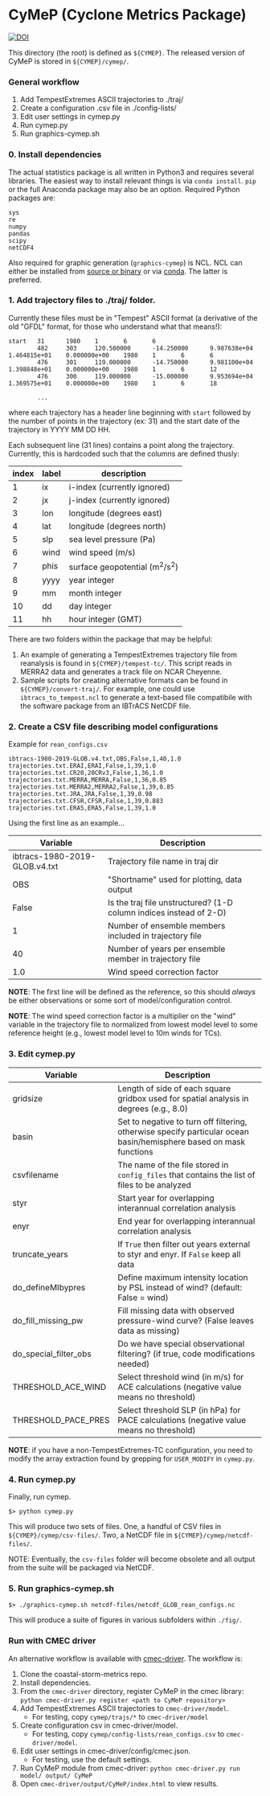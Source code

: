# CyMeP (Cyclone Metrics Package)

[![DOI](https://zenodo.org/badge/263738878.svg)](https://zenodo.org/badge/latestdoi/263738878)

This directory (the root) is defined as `${CYMEP}`. The released version of CyMeP is stored in `${CYMEP}/cymep/`.

### General workflow
1. Add TempestExtremes ASCII trajectories to ./traj/
2. Create a configuration .csv file in ./config-lists/
3. Edit user settings in cymep.py
4. Run cymep.py
5. Run graphics-cymep.sh

### 0. Install dependencies

The actual statistics package is all written in Python3 and requires several libraries. The easiest way to install relevant things is via `conda install`. `pip` or the full Anaconda package may also be an option. Required Python packages are:

```
sys
re
numpy
pandas
scipy
netCDF4
```

Also required for graphic generation (`graphics-cymep`) is NCL. NCL can either be installed from [source or binary](https://www.ncl.ucar.edu/Download/) or via [conda](https://www.ncl.ucar.edu/Download/conda.shtml). The latter is preferred.

### 1. Add trajectory files to ./traj/ folder.

Currently these files must be in "Tempest" ASCII format (a derivative of the old "GFDL" format, for those who understand what that means!):

```
start   31      1980    1       6       6
        482     303     120.500000      -14.250000      9.987638e+04    1.464815e+01    0.000000e+00    1980    1       6       6
        476     301     119.000000      -14.750000      9.981100e+04    1.398848e+01    0.000000e+00    1980    1       6       12
        476     300     119.000000      -15.000000      9.953694e+04    1.369575e+01    0.000000e+00    1980    1       6       18

        ...
```

where each trajectory has a header line beginning with `start` followed by the number of points in the trajectory (ex: 31) and the start date of the trajectory in YYYY MM DD HH.

Each subsequent line (31 lines) contains a point along the trajectory. Currently, this is hardcoded such that the columns are defined thusly:


| index | label | description  |
| --- | --- | ---  |
| 1 | ix | i-index (currently ignored)  |
| 2 | jx | j-index (currently ignored) |
| 3 | lon | longitude (degrees east)  |
| 4 | lat | longitude (degrees north)  |
| 5 | slp | sea level pressure (Pa)  |
| 6 | wind | wind speed (m/s) |
| 7 | phis | surface geopotential (m<sup>2</sup>/s<sup>2</sup>)  |
| 8 | yyyy | year integer |
| 9 | mm | month integer  |
| 10 | dd | day integer  |
| 11 | hh | hour integer (GMT)  |

There are two folders within the package that may be helpful:

1. An example of generating a TempestExtremes trajectory file from reanalysis is found in `${CYMEP}/tempest-tc/`. This script reads in MERRA2 data and generates a track file on NCAR Cheyenne.
2. Sample scripts for creating alternative formats can be found in `${CYMEP}/convert-traj/`. For example, one could use `ibtracs_to_tempest.ncl` to generate a text-based file compatibile with the software package from an IBTrACS NetCDF file.

### 2. Create a CSV file describing model configurations

Example for `rean_configs.csv`

```
ibtracs-1980-2019-GLOB.v4.txt,OBS,False,1,40,1.0
trajectories.txt.ERAI,ERAI,False,1,39,1.0
trajectories.txt.CR20,20CRv3,False,1,36,1.0
trajectories.txt.MERRA,MERRA,False,1,36,0.85
trajectories.txt.MERRA2,MERRA2,False,1,39,0.85
trajectories.txt.JRA,JRA,False,1,39,0.98
trajectories.txt.CFSR,CFSR,False,1,39,0.883
trajectories.txt.ERA5,ERA5,False,1,39,1.0
```

Using the first line as an example...

| Variable | Description |
| --- | --- |
| ibtracs-1980-2019-GLOB.v4.txt | Trajectory file name in traj dir |
| OBS | "Shortname" used for plotting, data output |
| False | Is the traj file unstructured? (1-D column indices instead of 2-D) |
| 1 | Number of ensemble members included in trajectory file |
| 40 | Number of years per ensemble member in trajectory file |
| 1.0 | Wind speed correction factor |

**NOTE**: The first line will be defined as the reference, so this should *always* be either observations or some sort of model/configuration control.

**NOTE**: The wind speed correction factor is a multiplier on the "wind" variable in the trajectory file to normalized from lowest model level to some reference height (e.g., lowest model level to 10m winds for TCs).

### 3. Edit cymep.py

| Variable | Description |
| --- | --- |
| gridsize | Length of side of each square gridbox used for spatial analysis in degrees (e.g., 8.0) |
| basin | Set to negative to turn off filtering, otherwise specify particular ocean basin/hemisphere based on mask functions |
| csvfilename | The name of the file stored in `config_files` that contains the list of files to be analyzed |
| styr | Start year for overlapping interannual correlation analysis |
| enyr | End year for overlapping interannual correlation analysis |
| truncate_years | If `True` then filter out years external to styr and enyr. If `False` keep all data |
| do_defineMIbypres | Define maximum intensity location by PSL instead of wind? (default: False = wind) |
| do_fill_missing_pw | Fill missing data with observed pressure-wind curve? (False leaves data as missing) |
| do_special_filter_obs | Do we have special observational filtering? (if true, code modifications needed) |
| THRESHOLD_ACE_WIND | Select threshold wind (in m/s) for ACE calculations (negative value means no threshold) |
| THRESHOLD_PACE_PRES | Select threshold SLP (in hPa) for PACE calculations (negative value means no threshold) |

**NOTE**: if you have a non-TempestExtremes-TC configuration, you need to modify the array extraction found by grepping for `USER_MODIFY` in `cymep.py`.

### 4. Run cymep.py

Finally, run cymep.

```
$> python cymep.py
```

This will produce two sets of files. One, a handful of CSV files in `${CYMEP}/cymep/csv-files/`. Two, a NetCDF file in `${CYMEP}/cymep/netcdf-files/`.

NOTE: Eventually, the `csv-files` folder will become obsolete and all output from the suite will be packaged via NetCDF.

### 5. Run graphics-cymep.sh

```
$> ./graphics-cymep.sh netcdf-files/netcdf_GLOB_rean_configs.nc
```

This will produce a suite of figures in various subfolders within `./fig/`.

### Run with CMEC driver

An alternative workflow is available with [cmec-driver](https://github.com/cmecmetrics/cmec-driver). The workflow is:
1. Clone the coastal-storm-metrics repo.
2. Install dependencies.
3. From the `cmec-driver` directory, register CyMeP in the cmec library:
`python cmec-driver.py register <path to CyMeP repository>`
4. Add TempestExtremes ASCII trajectories to `cmec-driver/model`.
    - For testing, copy `cymep/trajs/*` to `cmec-driver/model`
5. Create configuration csv in cmec-driver/model.
    - For testing, copy `cymep/config-lists/rean_configs.csv` to `cmec-driver/model`.
6. Edit user settings in cmec-driver/config/cmec.json.
    - For testing, use the default settings.
7. Run CyMeP module from cmec-driver:
`python cmec-driver.py run model/ output/ CyMeP`
8. Open `cmec-driver/output/CyMeP/index.html` to view results.
